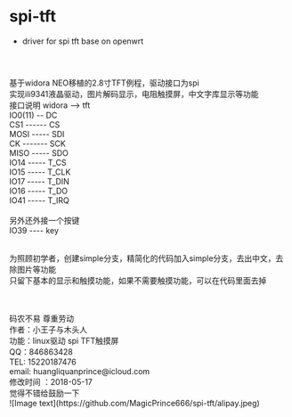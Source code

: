 # spi-tft
* driver for spi tft base on openwrt
#
<br> 基于widora NEO移植的2.8寸TFT例程，驱动接口为spi
<br> 实现ili9341液晶驱动，图片解码显示，电阻触摸屏，中文字库显示等功能
<br> 接口说明 widora --> tft
<br>         IO0(11) -- DC
<br>         CS1 ------ CS
<br>         MOSI ----- SDI
<br>         CK ------- SCK
<br>         MISO ----- SDO
<br>         IO14 ----- T_CS
<br>         IO15 ----- T_CLK
<br>         IO17 ----- T_DIN
<br>         IO16 ----- T_DO
<br>         IO41 ----- T_IRQ
<br>
<br> 另外还外接一个按键
<br> IO39 ---- key

<br> 为照顾初学者，创建simple分支，精简化的代码加入simple分支，去出中文，去除图片等功能
<br> 只留下基本的显示和触摸功能，如果不需要触摸功能，可以在代码里面去掉

<br>
<br>码农不易 尊重劳动
<br>作者：小王子与木头人
<br>功能：linux驱动 spi TFT触摸屏
<br>QQ：846863428 
<br>TEL: 15220187476 
<br>email: huangliquanprince@icloud.com 
<br>修改时间 ：2018-05-17
<br>觉得不错给鼓励一下
<br>![Image text](https://github.com/MagicPrince666/spi-tft/alipay.jpeg)